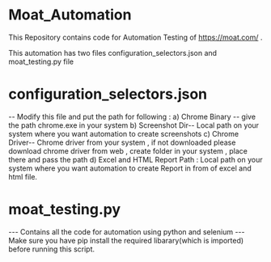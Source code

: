 # Moat_Automation
This Repository contains code for Automation Testing of https://moat.com/ .

This automation has two files  configuration_selectors.json and moat_testing.py file

# configuration_selectors.json
  -- Modify this file and put the path for following :
      a) Chrome Binary -- give the path chrome.exe in your system
      b) Screenshot Dir-- Local path on your system where you want automation to create screenshots
      c) Chrome Driver-- Chrome driver from your system , if not downloaded please download chrome driver from web , create folder in your system , place there and pass the path
      d) Excel and HTML Report Path : Local path on your system where you want automation to create Report in from of excel and html file.
     
 
# moat_testing.py
  --- Contains all the code for automation using python and selenium
  --- Make sure you have pip install the required libarary(which is imported) before running this script.
